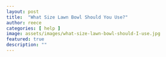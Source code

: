 ```yaml
---
layout: post
title:  "What Size Lawn Bowl Should You Use?"
author: reece
categories: [ help ]
image: assets/images/what-size-lawn-bowl-should-I-use.jpg
featured: true
description: ""
---
```

